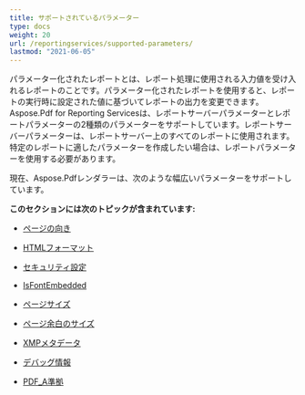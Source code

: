 ```yaml
---
title: サポートされているパラメーター
type: docs
weight: 20
url: /reportingservices/supported-parameters/
lastmod: "2021-06-05"
---
```


パラメーター化されたレポートとは、レポート処理に使用される入力値を受け入れるレポートのことです。パラメーター化されたレポートを使用すると、レポートの実行時に設定された値に基づいてレポートの出力を変更できます。Aspose.Pdf for Reporting Servicesは、レポートサーバーパラメーターとレポートパラメーターの2種類のパラメーターをサポートしています。レポートサーバーパラメーターは、レポートサーバー上のすべてのレポートに使用されます。特定のレポートに適したパラメーターを作成したい場合は、レポートパラメーターを使用する必要があります。

現在、Aspose.Pdfレンダラーは、次のような幅広いパラメーターをサポートしています。

**このセクションには次のトピックが含まれています:**

- [ページの向き](/pdf/reportingservices/page-orientation/)
- [HTMLフォーマット](/pdf/reportingservices/html-formatting/)
- [セキュリティ設定](/pdf/reportingservices/security-setting/)
- [IsFontEmbedded](/pdf/reportingservices/isfontembedded/)

- [ページサイズ](/pdf/reportingservices/pagesize/)
- [ページ余白のサイズ](/pdf/reportingservices/page-margin-size/)
- [XMPメタデータ](/pdf/reportingservices/xmp-metadata/)
- [デバッグ情報](/pdf/reportingservices/debug-information/)
- [PDF_A準拠](/pdf/reportingservices/pdf_a-conformance/)